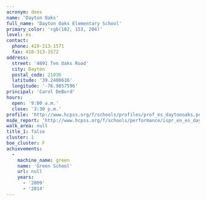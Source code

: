 ```yaml
---
acronym: does
name: 'Dayton Oaks'
full_name: 'Dayton Oaks Elementary School'
primary_color: 'rgb(102, 153, 204)'
level: es
contact:
  phone: 410-313-1571
  fax: 410-313-1572
address:
  street: '4691 Ten Oaks Road'
  city: Dayton
  postal_code: 21036
  latitude: '39.2408616'
  longitude: '-76.9857596'
principal: 'Carol DeBord'
hours:
  open: '9:00 a.m.'
  close: '3:30 p.m.'
profile: 'http://www.hcpss.org/f/schools/profiles/prof_es_daytonoaks.pdf'
msde_report: 'http://www.hcpss.org/f/schools/performance/ispr_en_es_daytonoaks.pdf'
walk_area: null
title_1: false
cluster: 1
boe_cluster: F
achievements:
  -
    machine_name: green
    name: 'Green School'
    url: null
    years:
      - '2009'
      - '2014'
---
```


